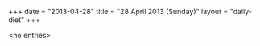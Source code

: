 +++
date = "2013-04-28"
title = "28 April 2013 (Sunday)"
layout = "daily-diet"
+++


\<no entries\>
